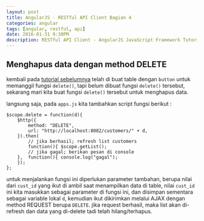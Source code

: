 ```yaml
---
layout: post
title: AngularJS - RESTful API Client Bagian 4
categories: angular
tags: [angular, restful, api]
date: 2016-01-31 9:30PM
description: RESTful API Client - AngularJS JavaScript Framework Tutorial Series
---
```


## Menghapus data dengan method DELETE ##

kembali pada [tutorial sebelumnya](/angular/angularjs-restful-api-client-02) telah di buat table dengan `button` untuk memanggil fungsi `delete()`, tapi belum dibuat fungsi `delete()` tersebut, sekarang mari kita buat fungsi `delete()` tersebut untuk menghapus data.

langsung saja, pada `apps.js` kita tambahkan script fungsi berikut :

```
$scope.delete = function(d){
	$http({
		method: "DELETE",
		url: "http://localhost:8082/customers/" + d,
	}).then(
		// jika berhasil; refresh list customers
		function(){ $scope.getList();
		// jika gagal; berikan pesan di console
	},	function(){ console.log("gagal");
	});
};
```

untuk menjalankan fungsi ini diperlukan parameter tambahan, berupa nilai dari `cust_id` yang ikut di ambil saat menampilkan data di table, nilai `cust_id` ini kita masukkan sebagai parameter di fungsi ini, dan disimpan sementara sebagai variable lokal `d`, kemudian ikut dikirimkan melalui AJAX dengan method REQUEST berupa `DELETE`.
jika request berhasil, maka list akan di-refresh dan data yang di-delete tadi telah hilang/terhapus.